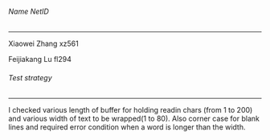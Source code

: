 ###### Name                          NetID
---
Xiaowei Zhang            xz561

Feijiakang Lu              fl294

###### Test strategy
---
I checked various length of buffer for holding readin chars (from 1 to 200) and various width of text to be wrapped(1 to 80). Also corner case for blank lines and required error condition when a word is longer than the width.
